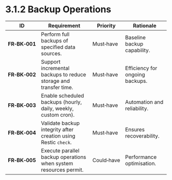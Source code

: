 # 3.1.2 Backup Operations

| ID            | Requirement                                                      | Priority   | Rationale                       |
|---------------|------------------------------------------------------------------|------------|---------------------------------|
| **FR‑BK‑001** | Perform full backups of specified data sources.                  | Must‑have  | Baseline backup capability.     |
| **FR‑BK‑002** | Support incremental backups to reduce storage and transfer time. | Must‑have  | Efficiency for ongoing backups. |
| **FR‑BK‑003** | Enable scheduled backups (hourly, daily, weekly, custom cron).   | Must‑have  | Automation and reliability.     |
| **FR‑BK‑004** | Validate backup integrity after creation using Restic `check`.   | Must‑have  | Ensures recoverability.         |
| **FR‑BK‑005** | Execute parallel backup operations when system resources permit. | Could‑have | Performance optimisation.       |